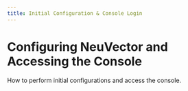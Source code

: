 ```yaml
---
title: Initial Configuration & Console Login
---
```


# Configuring NeuVector and Accessing the Console

How to perform initial configurations and access the console.

